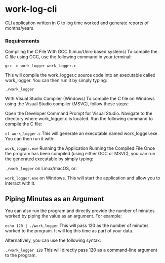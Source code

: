 # work-log-cli
CLI application written in C to log time worked and generate reports of months/years.

### Requirements

Compiling the C File
With GCC (Linux/Unix-based systems)
To compile the C file using GCC, use the following command in your terminal:

``gcc -o work_logger work_logger.c``

This will compile the work_logger.c source code into an executable called work_logger. You can then run it by simply typing:


``./work_logger``

With Visual Studio Compiler (Windows)
To compile the C file on Windows using the Visual Studio compiler (MSVC), follow these steps:

Open the Developer Command Prompt for Visual Studio.
Navigate to the directory where work_logger.c is located.
Run the following command to compile the C file:

``cl work_logger.c``
This will generate an executable named work_logger.exe. You can then run it with:

``work_logger.exe``
Running the Application
Running the Compiled File
Once the program has been compiled (using either GCC or MSVC), you can run the generated executable by simply typing:

``./work_logger``
on Linux/macOS, or:

``work_logger.exe``
on Windows. This will start the application and allow you to interact with it.

## Piping Minutes as an Argument
You can also run the program and directly provide the number of minutes worked by piping the value as an argument. For example:

``echo 120 | ./work_logger``
This will pass 120 as the number of minutes worked to the program. It will log this time as part of your data.

Alternatively, you can use the following syntax:

``./work_logger 120``
This will directly pass 120 as a command-line argument to the program.
